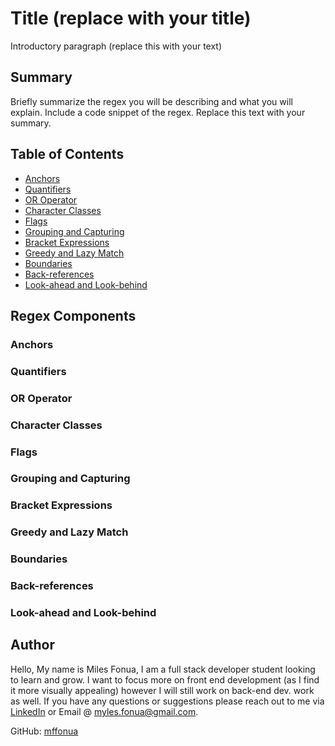 # Title (replace with your title)

Introductory paragraph (replace this with your text)

## Summary

Briefly summarize the regex you will be describing and what you will explain. Include a code snippet of the regex. Replace this text with your summary.

## Table of Contents

- [Anchors](#anchors)
- [Quantifiers](#quantifiers)
- [OR Operator](#or-operator)
- [Character Classes](#character-classes)
- [Flags](#flags)
- [Grouping and Capturing](#grouping-and-capturing)
- [Bracket Expressions](#bracket-expressions)
- [Greedy and Lazy Match](#greedy-and-lazy-match)
- [Boundaries](#boundaries)
- [Back-references](#back-references)
- [Look-ahead and Look-behind](#look-ahead-and-look-behind)

## Regex Components

### Anchors

### Quantifiers

### OR Operator

### Character Classes

### Flags

### Grouping and Capturing

### Bracket Expressions

### Greedy and Lazy Match

### Boundaries

### Back-references

### Look-ahead and Look-behind

## Author

Hello, My name is Miles Fonua, I am a full stack developer student looking to learn and grow. I want to focus more on front end development (as I find it more visually appealing) however I will still work on back-end dev. work as well. If you have any questions or suggestions please reach out to me via [LinkedIn](https://www.linkedin.com/in/miles-fonua-24b791237/) or Email @ <a href="mailto:myles.fonua@gmail.com">myles.fonua@gmail.com</a>.

GitHub: [mffonua](https://github.com/mffonua)